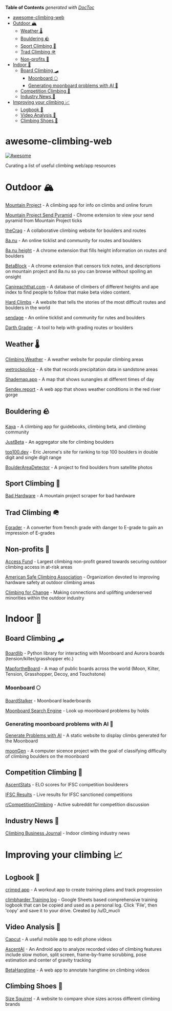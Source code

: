<!-- START doctoc generated TOC please keep comment here to allow auto update -->
<!-- DON'T EDIT THIS SECTION, INSTEAD RE-RUN doctoc TO UPDATE -->
**Table of Contents**  *generated with [DocToc](https://github.com/thlorenz/doctoc)*

- [awesome-climbing-web](#awesome-climbing-web)
- [Outdoor 🏔️](#outdoor-)
  - [Weather 🌡️](#weather-)
  - [Bouldering 🪨](#bouldering-)
  - [Sport Climbing 🧗](#sport-climbing-)
  - [Trad Climbing 🪖](#trad-climbing-)
  - [Non-profits 👏](#non-profits-)
- [Indoor 🏢](#indoor-)
  - [Board Climbing 🛹](#board-climbing-)
    - [Moonboard 🌕](#moonboard-)
    - [Generating moonboard problems with AI 🤖](#generating-moonboard-problems-with-ai-)
  - [Competition Climbing 🏅](#competition-climbing-)
  - [Industry News 📰](#industry-news-)
- [Improving your climbing 📈](#improving-your-climbing-)
  - [Logbook 📘](#logbook-)
  - [Video Analysis 🎥](#video-analysis-)
  - [Climbing Shoes 👟](#climbing-shoes-)

<!-- END doctoc generated TOC please keep comment here to allow auto update -->

# awesome-climbing-web

[![Awesome](https://awesome.re/badge-flat.svg)](https://awesome.re)

Curating a list of useful climbing web/app resources

# Outdoor 🏔️

[Mountain Project](https://www.mountainproject.com/) - A climbing app for info on climbs and online forum

[Mountain Project Send Pyramid](https://chromewebstore.google.com/detail/mountain-project-send-pyr/fdnfbapicfkfkplchkelkecchbcniaie) - Chrome extension to view your send pyramid from Mountain Project ticks

[theCrag](thecrag.com) - A collaborative climbing website for boulders and routes

[8a.nu](https://www.8a.nu/) - An online ticklist and community for routes and boulders

[8a.nu height](https://chromewebstore.google.com/detail/8anu-height/oialkklcgchchhobefifjfpgbkcnhhna) - A chrome extension that fills height information on routes and boulders

[BetaBlock](https://chromewebstore.google.com/detail/betablock/mahobpgiehopfjpgnbaabebmnimbcfdg) - A chrome extension that censors tick notes, and descriptions on mountain project and 8a.nu so you can browse without spoiling an onsight

[Canireachthat.com](https://canireachthat.com) - A database of climbers of different heights and ape index to find people to follow that make beta video content.

[Hard Climbs](https://hardclimbs.info/) - A website that tells the stories of the most difficult routes and boulders in the world

[sendage](https://sendage.com/) - An online ticklist and community for rutes and boulders

[Darth Grader](https://darth-grader.net/) - A tool to help with grading routes or boulders


## Weather 🌡️

[Climbing Weather](https://www.climbingweather.com/) - A weather website for popular climbing areas

[wetrockpolice](https://wetrockpolice.com/redrock) - A site that records precipitation data in sandstone areas

[Shademap.app](https://shademap.app/) - A map that shows sunangles at different times of day

[Sendex.report](https://sendex.report/) - A web app that shows weather conditions in the red river gorge

## Bouldering 🪨

[Kaya](https://kayaclimb.com/) - A climbing app for guidebooks, climbing beta, and climbing community

[JustBeta](https://www.justbeta.net/) - An aggregator site for climbing boulders

[top100.dev](https://top100.dev/) - Eric Jerome's site for ranking to top 100 boulders in double digit and single digit range

[BoulderAreaDetector](https://github.com/pszemraj/BoulderAreaDetector) - A project to find boulders from satellite photos

## Sport Climbing 🧗

[Bad Hardware](https://github.com/hanswebster/mountain_project_bad_hardware) - A mountain project scraper for bad hardware

## Trad Climbing 🪖

[Egrader](https://egrader.co.uk/) - A converter from french grade with danger to E-grade to gain an impression of E-grades

## Non-profits 👏

[Access Fund](https://www.accessfund.org/) - Largest climbing non-profit geared towards securing outdoor climbing access in at-risk areas

[American Safe Climbing Association](https://safeclimbing.org/) - Organization devoted to improving hardware safety at outdoor climbing areas

[Climbing for Change](https://www.climbing4change.org/) - Making connections and uplifting underserved minorities within the outdoor industry 

# Indoor 🏢

## Board Climbing 🛹

[Boardlib](https://github.com/lemeryfertitta/BoardLib) - Python library for interacting with Moonboard and Aurora boards (tension/kilter/grasshopper etc.) 

[MapfortheBoard](https://akirosingh.github.io/mapfortheboard/) - A map of public boards across the world (Moon, Kilter, Tension, Grasshopper, Decoy, and Touchstone)

### Moonboard 🌕

[BoardStalker](https://boardstalker.com/) - Moonboard leaderboards

[Moonboard Search Engine](http://mb.timparkin.net/) - Look up moonboard problems by holds

### Generating moonboard problems with AI 🤖
[Generate Problems with AI](https://ahoughton.com/moon) - A static website to display climbs generated for the Moonboard

[moonGen](https://github.com/gestalt-howard/moonGen) - A computer sicence project with the goal of classifying difficulty of climbing boulders on the moonboard

## Competition Climbing 🏅

[AscentStats](https://ascentstats.com/competition-climbing/) - ELO scores for IFSC competition boulderers

[IFSC Results](https://ifsc.results.info/) - Live results for IFSC sanctioned competitions

[r/CompetitionClimbing](https://www.reddit.com/r/CompetitionClimbing/) - Active subreddit for competition discussion

## Industry News 📰

[Climbing Business Journal](https://www.climbingbusinessjournal.com/) - Indoor climbing industry news

# Improving your climbing 📈

## Logbook 📘

[crimpd app](https://www.crimpd.com/) - A workout app to create training plans and track progression

[climbharder Training log](https://docs.google.com/spreadsheets/d/18hoZb5ZopO8P18SxIiz6seronM6kCGDoqss0trYo6Ms/edit#gid=1881188582) - Google Sheets based comprehensive training logbook that can be copied and used as a personal log. Click 'File', then 'copy' and save it to your drive. Created by /u/D_mucli

## Video Analysis 🎥

[Capcut](https://www.capcut.com/) - A useful mobile app to edit phone videos

[AscentAI](https://play.google.com/store/apps/details?id=com.jonasdeuchler.ascendai) - An Android app to analyze recorded video of climbing features include slow motion, split screen, frame-by-frame scrubbing, pose estimation and center of gravity tracking

[BetaHangtime](https://betahangtime.askadam.me) - A web app to annotate hangtime on climbing videos

## Climbing Shoes 👟

[Size Squirrel](https://sizesquirrel.com/) - A website to compare shoe sizes across different climbing brands
